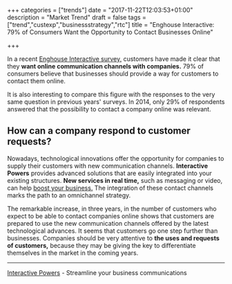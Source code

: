 +++
categories = ["trends"]
date = "2017-11-22T12:03:53+01:00"
description = "Market Trend"
draft = false
tags = ["trend","custexp","businessstrategy","rtc"]
title = "Enghouse Interactive: 79% of Consumers Want the Opportunity to Contact Businesses Online"

+++



In a recent [Enghouse Interactive survey,](https://enghouseinteractive.co.uk/about/in-the-media/79-consumers-want-able-contact-businesses-online/) customers have made it clear that they **want online communication channels with companies.** 79% of consumers believe that businesses should provide a way for customers to contact them online.

It is also interesting to compare this figure with the responses to the very same question in previous years' surveys. In 2014, only 29% of respondents answered that the possibility to contact a company online was relevant.


## How can a company respond to customer requests?

Nowadays, technological innovations offer the opportunity for companies to supply their customers with new communication channels. **Interactive Powers** provides advanced solutions that are easily integrated into your existing structures. **New services in real time,** such as messaging or video, can help [boost your business.]( http://blog.ivrpowers.com/post/products/video-rtc-industries/) The integration of these contact channels marks the path to an omnichannel strategy.

The remarkable increase, in three years, in the number of customers who expect to be able to contact companies online shows that customers are prepared to use the new communication channels offered by the latest technological advances. It seems that customers go one step further than businesses. Companies should be very attentive to **the uses and requests of customers,** because they may be giving the key to differentiate themselves in the market in the coming years.


---
[Interactive Powers](http://www.ivrpowers.com/) - Streamline your business communications


